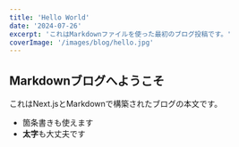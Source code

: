 ```yaml
---
title: 'Hello World'
date: '2024-07-26'
excerpt: 'これはMarkdownファイルを使った最初のブログ投稿です。'
coverImage: '/images/blog/hello.jpg'
---
```


## Markdownブログへようこそ

これはNext.jsとMarkdownで構築されたブログの本文です。

- 箇条書きも使えます
- **太字**も大丈夫です
